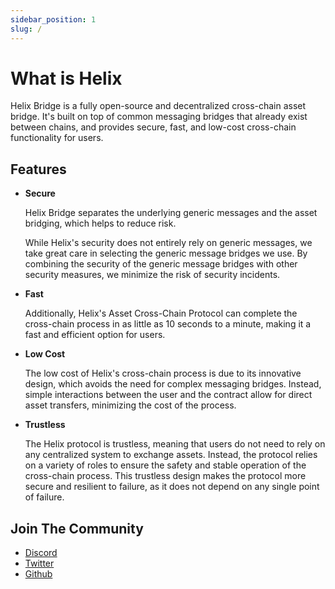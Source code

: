 ```yaml
---
sidebar_position: 1
slug: /
---
```


# What is Helix

Helix Bridge is a fully open-source and decentralized cross-chain asset bridge. It's built on top of common messaging bridges that already exist between chains, and provides secure, fast, and low-cost cross-chain functionality for users.

## Features

- **Secure**
  
  Helix Bridge separates the underlying generic messages and the asset bridging, which helps to reduce risk.  
  
  While Helix's security does not entirely rely on generic messages, we take great care in selecting the generic message bridges we use. By combining the security of the generic message bridges with other security measures, we minimize the risk of security incidents.   
  
- **Fast**

  Additionally, Helix's Asset Cross-Chain Protocol can complete the cross-chain process in as little as 10 seconds to a minute, making it a fast and efficient option for users.  
  
- **Low Cost**

  The low cost of Helix's cross-chain process is due to its innovative design, which avoids the need for complex messaging bridges. Instead, simple interactions between the user and the contract allow for direct asset transfers, minimizing the cost of the process.  
  
- **Trustless**

  The Helix protocol is trustless, meaning that users do not need to rely on any centralized system to exchange assets. Instead, the protocol relies on a variety of roles to ensure the safety and stable operation of the cross-chain process. This trustless design makes the protocol more secure and resilient to failure, as it does not depend on any single point of failure.  

## Join The Community

- [Discord](https://discord.gg/6XyyNGugdE)
- [Twitter](https://twitter.com/helixbridges)
- [Github](https://github.com/helix-bridge)
